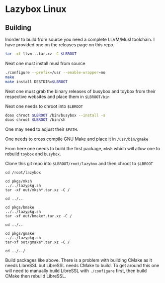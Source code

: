 # Lazybox Linux


## Building
Inorder to build from source you need a complete LLVM/Musl toolchain.
I have provided one on the releases page on this repo.

```sh
tar -xf llvm...tar.xz -C $LBROOT

```

Next one must install musl from source
```sh
./configure --prefix=/usr --enable-wrapper=no
make
make install DESTDIR=$LBROOT
```
Next one must grab the binary releases of busybox and toybox from
their respective websites and place them in `$LBROOT/bin`


Next one needs to chroot into `$LBROOT`
```sh
doas chroot $LBROOT /bin/busybox --install -s
doas chroot $LBROOT /bin/sh
```
One may need to adjust their `$PATH`.

One needs to cross compile GNU Make and place it in `/usr/bin/gmake`

From here one needs to build the first package, `mksh` which will
allow one to rebuild `toybox` and `busybox`.

Clone this git repo into `$LBROOT/root/lazybox` and then chroot to `$LBROOT`
```
cd /root/lazybox

cd pkgs/mksh
../../lazypkg.sh
tar -xf out/mksh*.tar.xz -C /

cd ../..

cd pkgs/bmake
../../lazypkg.sh
tar -xf out/bmake*.tar.xz -C /

cd ../..

cd pkgs/gmake
../../lazypkg.sh
tar-xf out/gmake*.tar.xz -C /

cd ../../
```
Build packages like above. There is a problem with building CMake as it needs LibreSSL but LibreSSL needs CMake to build.
To get around this one will need to manually build LibreSSL with `./configure` first, then build CMake then rebuild
LibreSSL.
